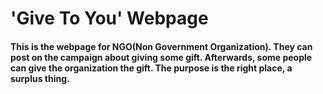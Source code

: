 # 'Give To You' Webpage

#### This is the webpage for NGO(Non Government Organization). They can post on the campaign about giving some gift. Afterwards, some people can give the organization the gift. The purpose is the right place, a surplus thing.